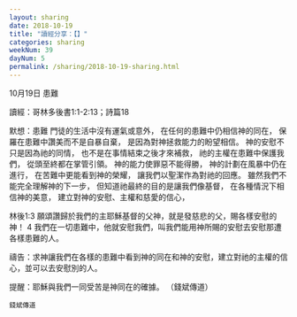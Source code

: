```yaml
---
layout: sharing
date: 2018-10-19
title: "讀經分享：【】"
categories: sharing
weekNum: 39
dayNum: 5
permalink: /sharing/2018-10-19-sharing.html
---
```

10月19日 患難

讀經：哥林多後書1:1-2:13；詩篇18

默想：患難
門徒的生活中沒有運氣或意外，
在任何的患難中仍相信神的同在，
保羅在患難中讚美而不是自暴自棄，
是因為對神拯救能力的盼望相信。
神的安慰不只是因為祂的同情，
也不是在事情結束之後才來補救，
祂的主權在患難中保護我們，
從頭至終都在掌管引領。
神的能力使罪惡不能得勝，
神的計劃在風暴中仍在進行，
在苦難中更能看到神的榮耀，
讓我們以聖潔作為對祂的回應。
雖然我們不能完全理解神的下一步，
但知道祂最終的目的是讓我們像基督，
在各種情況下相信神的美意，
建立對神的安慰、主權和慈愛的信心，

林後1:3 願頌讚歸於我們的主耶穌基督的父神，就是發慈悲的父，賜各樣安慰的神！ 4 我們在一切患難中，他就安慰我們，叫我們能用神所賜的安慰去安慰那遭各樣患難的人。

禱告：求神讓我們在各樣的患難中看到神的同在和神的安慰，建立對祂的主權的信心，並可以去安慰別的人。

提醒：耶穌與我們一同受苦是神同在的確據。
（錢斌傳道）


`錢斌傳道`
